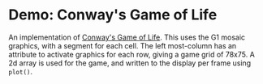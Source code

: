 # Demo: Conway's Game of Life

An implementation of [Conway's Game of Life](https://en.wikipedia.org/wiki/Conway%27s_Game_of_Life). This uses the G1 mosaic graphics, with a segment for each cell. The left most-column has an attribute to activate graphics for each row, giving a game grid of 78x75.  A 2d array is used for the game, and written to the display per frame using `plot()`.

<ClientOnly>

<div id="screen"></div>

<script setup>
import { runDemoInVitepress } from './runDemoCodeHelper.js';
import { Attributes, Colour, Teletext } from '@techandsoftware/teletext';

const FPS = 15;

runDemoInVitepress(() => {

  const t = Teletext();
  t.addTo('#screen');
  
  const life = new GameOfLife(t, 80, 75);
  life.animate();

  return () => {  // cleanup after unmount in vitepress
    life.stop();
    t.destroy();
  }
});

const colours = ['\x12', '\x13', '\x15', '\x16', '\x17'];

const clearScreenArray = Array(25).fill(colours[Math.floor(Math.random() * colours.length)].padEnd(40, ' '));


// Generated by ChatGPT
// Original is by John Horton Conway in 1970
// https://en.wikipedia.org/wiki/Conway's_Game_of_Life
class GameOfLife {
  constructor(teletext, width, height) {
    this.teletext = teletext;
    this.width = width;
    this.height = height;
    this.grid = this.randomGrid();
    this.lastFrameTime = 0;
    this.stopped = false;
  }

  randomGrid() {
    return Array.from({ length: this.height }, () =>
      Array.from({ length: this.width }, () => Math.random() > 0.91 ? 1 : 0)
    );
  }

  step() {
    const next = Array.from({ length: this.height }, () =>
      Array(this.width).fill(0)
    );

    for (let y = 0; y < this.height; y++) {
      for (let x = 0; x < this.width; x++) {
        const alive = this.grid[y][x];
        let count = 0;

        for (let dy = -1; dy <= 1; dy++) {
          for (let dx = -1; dx <= 1; dx++) {
            if (dx === 0 && dy === 0) continue;
            const nx = (x + dx + this.width) % this.width;
            const ny = (y + dy + this.height) % this.height;
            count += this.grid[ny][nx];
          }
        }

        next[y][x] = (alive && (count === 2 || count === 3)) || (!alive && count === 3) ? 1 : 0;
      }
    }

    this.grid = next;
  }

  clearScreen() {
    this.teletext.writeBytes(0, 0, clearScreenArray, false);
  }

  render() {
    this.clearScreen();
    for (let y = 0; y < this.height; y++) {
      for (let x = 0; x < this.width; x++) {
        if (this.grid[y][x]) this.teletext.plot(x, y, false);
      }
    }
  }

  animate(timestamp = 0) {
    if (!this.lastFrameTime) this.lastFrameTime = timestamp;
    const elapsed = timestamp - this.lastFrameTime;

    if (elapsed > 1000 / FPS) {
      this.step();
      this.render();
      this.teletext.updateDisplay();
      this.lastFrameTime = timestamp;
    }

    if (!this.stopped) {
      requestAnimationFrame(this.animate.bind(this));
    }
  }

  stop() {
    this.stopped = true;
  }
}



</script>
</ClientOnly>
